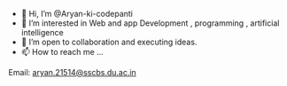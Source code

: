 - 👋 Hi, I’m @Aryan-ki-codepanti
- 👀 I’m interested in Web and app Development , programming , artificial intelligence 
- 💞️ I’m open to collaboration and executing ideas.
- 📫 How to reach me ...
 
 Email: aryan.21514@sscbs.du.ac.in
 
<!---
Aryan-ki-codepanti/Aryan-ki-codepanti is a ✨ special ✨ repository because its `README.md` (this file) appears on your GitHub profile.
You can click the Preview link to take a look at your changes.
--->
